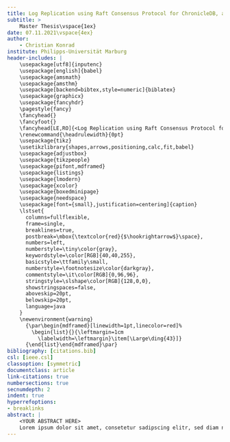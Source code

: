 ```yaml
---
title: Log Replication using Raft Consensus Protocol for ChronicleDB, a High-Throughput Time-Series Database \vspace{2ex}
subtitle: > 
    Master Thesis\vspace{1ex}
date: 07.11.2021\vspace{4ex}
author: 
    - Christian Konrad
institute: Philipps-Universität Marburg
header-includes: |    
    \usepackage[utf8]{inputenc}
    \usepackage[english]{babel}    
    \usepackage{amsmath}
    \usepackage{amsthm}
    \usepackage[backend=bibtex,style=numeric]{biblatex}
    \usepackage{graphicx}    
    \usepackage{fancyhdr}
    \pagestyle{fancy}
    \fancyhead{}
    \fancyfoot{}
    \fancyhead[LE,RO]{<Log Replication using Raft Consensus Protocol for ChronicleDB, a High-Throughput Time-Series Database > \hfill \thepage}
    \renewcommand{\headrulewidth}{0pt}    
    \usepackage{tikz}
    \usetikzlibrary{shapes,arrows,positioning,calc,fit,babel}
    \usepackage{adjustbox}
    \usepackage{tikzpeople}
    \usepackage{pifont,mdframed}
    \usepackage{listings}
    \usepackage{lmodern}
    \usepackage{xcolor}
    \usepackage{boxedminipage}
    \usepackage{needspace}
    \usepackage[font={small},justification=centering]{caption}
    \lstset{
      columns=fullflexible,
      frame=single,
      breaklines=true,
      postbreak=\mbox{\textcolor{red}{$\hookrightarrow$}\space},
      numbers=left,
      numberstyle=\tiny\color{gray},
      keywordstyle=\color[RGB]{40,40,255},
      basicstyle=\ttfamily\small,
      numberstyle=\footnotesize\color{darkgray},
      commentstyle=\it\color[RGB]{0,96,96},
      stringstyle=\slshape\color[RGB]{128,0,0},
      showstringspaces=false,
      aboveskip=20pt,
      belowskip=20pt,
      language=java
    }
    \newenvironment{warning}
      {\par\begin{mdframed}[linewidth=1pt,linecolor=red]%
        \begin{list}{}{\leftmargin=1cm
          \labelwidth=\leftmargin}\item[\Large\ding{43}]}
      {\end{list}\end{mdframed}\par}
bibliography: [citations.bib]
csl: [ieee.csl]    
classoption: [symmetric]
documentclass: article
link-citations: true
numbersections: true
secnumdepth: 2
indent: true
hyperrefoptions:
- breaklinks
abstract: |
    <YOUR ABSTRACT HERE>
    Lorem ipsum dolor sit amet, consetetur sadipscing elitr, sed diam nonumy eirmod tempor invidunt ut labore et dolore magna aliquyam erat, sed diam voluptua. At vero eos et accusam et justo duo dolores et ea rebum. Stet clita kasd gubergren, no sea takimata sanctus est Lorem ipsum dolor sit amet. Lorem ipsum dolor sit amet, consetetur sadipscing elitr, sed diam nonumy eirmod tempor invidunt ut labore et dolore magna aliquyam erat, sed diam voluptua. At vero eos et accusam et justo duo dolores et ea rebum. Stet clita kasd gubergren, no sea takimata sanctus est Lorem ipsum dolor sit amet.
---
```

